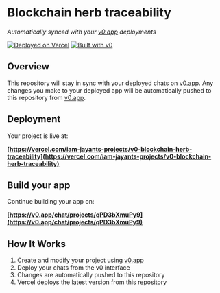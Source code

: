 # Blockchain herb traceability

*Automatically synced with your [v0.app](https://v0.app) deployments*

[![Deployed on Vercel](https://img.shields.io/badge/Deployed%20on-Vercel-black?style=for-the-badge&logo=vercel)](https://vercel.com/iam-jayants-projects/v0-blockchain-herb-traceability)
[![Built with v0](https://img.shields.io/badge/Built%20with-v0.app-black?style=for-the-badge)](https://v0.app/chat/projects/qPD3bXmuPy9)

## Overview

This repository will stay in sync with your deployed chats on [v0.app](https://v0.app).
Any changes you make to your deployed app will be automatically pushed to this repository from [v0.app](https://v0.app).

## Deployment

Your project is live at:

**[https://vercel.com/iam-jayants-projects/v0-blockchain-herb-traceability](https://vercel.com/iam-jayants-projects/v0-blockchain-herb-traceability)**

## Build your app

Continue building your app on:

**[https://v0.app/chat/projects/qPD3bXmuPy9](https://v0.app/chat/projects/qPD3bXmuPy9)**

## How It Works

1. Create and modify your project using [v0.app](https://v0.app)
2. Deploy your chats from the v0 interface
3. Changes are automatically pushed to this repository
4. Vercel deploys the latest version from this repository